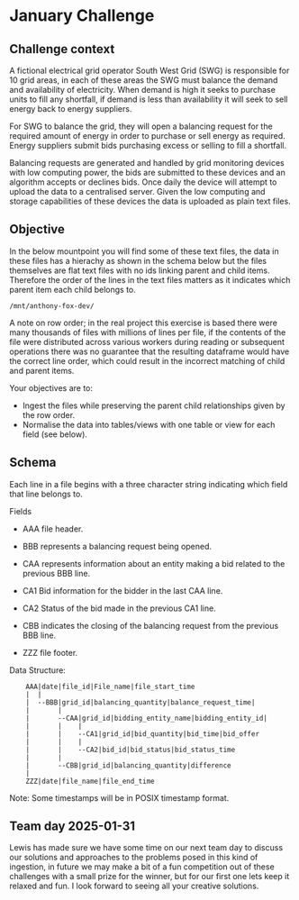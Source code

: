 # January Challenge


## Challenge context

A fictional electrical grid operator South West Grid (SWG) is responsible for 10 grid areas, in each of these areas the SWG must balance the demand and availability of electricity. When demand is high it seeks to purchase units to fill any shortfall, if demand is less than availability it will seek to sell energy back to energy suppliers.

For SWG to balance the grid, they will open a balancing request for the required amount of energy in order to purchase or sell energy as required. Energy suppliers submit bids purchasing excess or selling to fill a shortfall.

Balancing requests are generated and handled by grid monitoring devices with low computing power, the bids are submitted to these devices and an algorithm accepts or declines bids. Once daily the device will attempt to upload the data to a centralised server. Given the low computing and storage capabilities of these devices the data is uploaded as plain text files.


## Objective

In the below mountpoint you will find some of these text files, the data in these files has a hierachy as shown in the schema below but the files themselves are flat text files with no ids linking parent and child items. Therefore the order of the lines in the text files matters as it indicates which parent item each child belongs to.

`/mnt/anthony-fox-dev/`

A note on row order; in the real project this exercise is based there were many thousands of files with millions of lines per file, if the contents of the file were distributed across various workers during reading or subsequent operations there was no guarantee that the resulting dataframe would have the correct line order, which could result in the incorrect matching of child and parent items.

Your objectives are to:

- Ingest the files while preserving the parent child relationships given by the row order.
- Normalise the data into tables/views with one table or view for each field (see below).


## Schema

Each line in a file begins with a three character string indicating which field that line belongs to.

Fields
- AAA  file header.

- BBB represents a balancing request being opened.

- CAA represents information about an entity making a bid related to the 
previous BBB line.

- CA1 Bid information for the bidder in the last CAA line.

- CA2 Status of the bid made in the previous CA1 line.

- CBB indicates the closing of the balancing request from the previous BBB line.

- ZZZ file footer.

Data Structure:

        AAA|date|file_id|File_name|file_start_time
        |  |
        |  --BBB|grid_id|balancing_quantity|balance_request_time|
        |       |
        |       --CAA|grid_id|bidding_entity_name|bidding_entity_id|
        |       |    |
        |       |    --CA1|grid_id|bid_quantity|bid_time|bid_offer
        |       |    |
        |       |    --CA2|bid_id|bid_status|bid_status_time
        |       |    
        |       --CBB|grid_id|balancing_quantity|difference
        |
        ZZZ|date|file_name|file_end_time
        
Note: Some timestamps will be in POSIX timestamp format.


## Team day  2025-01-31

Lewis has made sure we have some time on our next team day to discuss our solutions and approaches to the problems posed in this kind of ingestion, in future we may make a bit of a fun competition out of these challenges with a small prize for the winner, but for our first one lets keep it relaxed and fun. I look forward to seeing all your creative solutions.